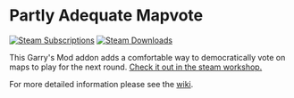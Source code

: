 Partly Adequate Mapvote
===
[![Steam Subscriptions](https://img.shields.io/steam/subscriptions/1839994538)](https://steamcommunity.com/sharedfiles/filedetails/?id=1839994538) 
[![Steam Downloads](https://img.shields.io/steam/downloads/1839994538)](https://steamcommunity.com/sharedfiles/filedetails/?id=1839994538) 

This Garry's Mod addon adds a comfortable way to democratically vote on maps to play for the next round. [Check it out in the steam workshop.](https://steamcommunity.com/sharedfiles/filedetails/?id=1839994538)

For more detailed information please see the [wiki](https://github.com/Reispfannenfresser/ttt-partly-adequate-mapvote/wiki).
